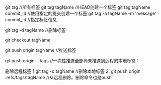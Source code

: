 git tag //所有标签
git tag tagName //HEAD创建一个标签
git tag tagName commit_id   //使用指定的提交创建一个标签
git tag -a tagName -m 'message' commit_id   //指定标签信息

git tag -d tagName  //删除标签

git checkout tagName


git push origin tagName     //推送标签

git push origin --tags      //一次性推送全部尚未推送到远程的本地标签：

删除远程标签 1.git tag -d tagName //删除本地标签
            2. git push origin :refs/tags/tagName   //从远程删除。删除命令也是push
